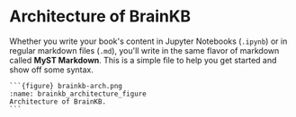 # Architecture of BrainKB

Whether you write your book's content in Jupyter Notebooks (`.ipynb`) or
in regular markdown files (`.md`), you'll write in the same flavor of markdown
called **MyST Markdown**.
This is a simple file to help you get started and show off some syntax.

	```{figure} brainkb-arch.png
	:name: brainkb_architecture_figure
	Architecture of BrainKB.
	```